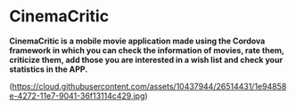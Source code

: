 CinemaCritic
=======================
**CinemaCritic is a mobile movie application made using the Cordova framework in which you can check the information of movies, rate them, criticize them, add those you are interested in a wish list and check your statistics in the APP.** 

(https://cloud.githubusercontent.com/assets/10437944/26514431/1e94858e-4272-11e7-9041-36f13114c429.jpg)


